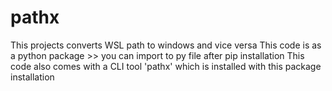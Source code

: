 # pathx
This projects converts WSL path to windows and vice versa
This code is as a python package >> you can import to py file after pip installation
This code also comes with a CLI tool 'pathx' which is installed with this package installation

